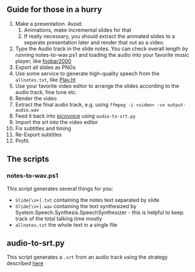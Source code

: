 ## Guide for those in a hurry

1. Make a presentation. Avoid:
   1. Animations, make incremental slides for that
   2. If really necessary, you should extract the animated slides to a separate presentation later and render that out as a video.
2. Type the Audio track in the slide notes. You can check overall length by running notes-to-wav.ps1 and loading the audio into your favorite music player, like [foobar2000](https://www.foobar2000.org/)
3. Export all slides as PNGs
4. Use some service to generate high-quality speech from the `allnotes.txt`, like [Play.ht](Play.ht)
5. Use your favorite video editor to arrange the slides according to the audio track, fine tune etc.
6. Render the video
7. Extract the final audio track, e.g. using `ffmpeg -i <video> -vn output-audio.wav`
8. Feed it back into [picovoice](https://console.picovoice.ai/) using `audio-to-srt.py`
9. Import the srt into the video editor
10. Fix subtitles and timing
11. Re-Export subtitles
12. Profit.





## The scripts

### notes-to-wav.ps1
This script generates several things for you:
* `Slide[\n+].txt` containing the notes text separated by slide
* `Slide[\n+].wav` containing the text synthesized by System.Speech.Synthesis.SpeechSynthesizer - this is helpful to keep track of the total talking time mostly
* `allnotes.txt` the whole text in a single file

## audio-to-srt.py
This script generates a `.srt` from an audio track using the strategy described [here](https://picovoice.ai/blog/how-to-create-subtitles-for-any-video-with-python/)